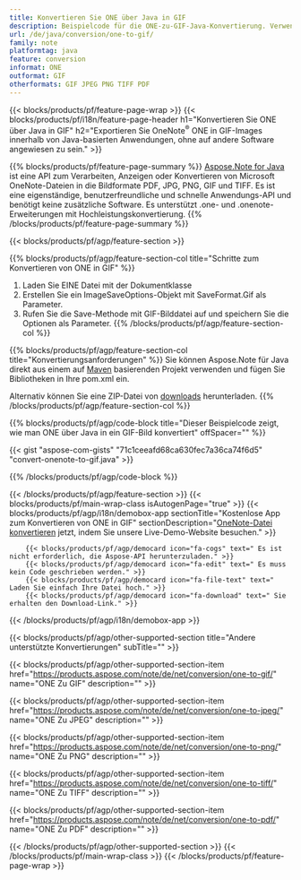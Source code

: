 ```yaml
---
title: Konvertieren Sie ONE über Java in GIF
description: Beispielcode für die ONE-zu-GIF-Java-Konvertierung. Verwenden Sie den API-Beispielcode für die Batch-Konvertierung von ONE-Dateien in GIF in jeder Java-basierten Anwendung. 
url: /de/java/conversion/one-to-gif/
family: note
platformtag: java
feature: conversion
informat: ONE
outformat: GIF
otherformats: GIF JPEG PNG TIFF PDF
---
```

{{< blocks/products/pf/feature-page-wrap >}}
{{< blocks/products/pf/i18n/feature-page-header h1="Konvertieren Sie ONE über Java in GIF" h2="Exportieren Sie OneNote<sup>&reg;</sup> ONE in GIF-Images innerhalb von Java-basierten Anwendungen, ohne auf andere Software angewiesen zu sein." >}}

{{% blocks/products/pf/feature-page-summary %}}
[Aspose.Note for Java](https://products.aspose.com/note/java/) ist eine API zum Verarbeiten, Anzeigen oder Konvertieren von Microsoft OneNote-Dateien in die Bildformate PDF, JPG, PNG, GIF und TIFF. Es ist eine eigenständige, benutzerfreundliche und schnelle Anwendungs-API und benötigt keine zusätzliche Software. Es unterstützt .one- und .onenote-Erweiterungen mit Hochleistungskonvertierung.
{{% /blocks/products/pf/feature-page-summary  %}}

{{< blocks/products/pf/agp/feature-section >}}

{{% blocks/products/pf/agp/feature-section-col title="Schritte zum Konvertieren von ONE in GIF" %}}
1. Laden Sie EINE Datei mit der Dokumentklasse
2. Erstellen Sie ein ImageSaveOptions-Objekt mit SaveFormat.Gif als Parameter.
3. Rufen Sie die Save-Methode mit GIF-Bilddatei auf und speichern Sie die Optionen als Parameter.
{{% /blocks/products/pf/agp/feature-section-col %}}

{{% blocks/products/pf/agp/feature-section-col title="Konvertierungsanforderungen" %}}
Sie können Aspose.Note für Java direkt aus einem auf [Maven](https://repository.aspose.com/webapp/#/artifacts/browse/tree/General/repo/com/aspose/aspose-note) basierenden Projekt verwenden und fügen Sie Bibliotheken in Ihre pom.xml ein.

Alternativ können Sie eine ZIP-Datei von [downloads](https://downloads.aspose.com/note/java) herunterladen.
{{% /blocks/products/pf/agp/feature-section-col %}}

{{% blocks/products/pf/agp/code-block title="Dieser Beispielcode zeigt, wie man ONE über Java in ein GIF-Bild konvertiert" offSpacer="" %}}

{{< gist "aspose-com-gists" "71c1ceeafd68ca630fec7a36ca74f6d5" "convert-onenote-to-gif.java" >}}

{{% /blocks/products/pf/agp/code-block %}}

{{< /blocks/products/pf/agp/feature-section >}}
{{< blocks/products/pf/main-wrap-class isAutogenPage="true" >}}
{{< blocks/products/pf/agp/i18n/demobox-app sectionTitle="Kostenlose App zum Konvertieren von ONE in GIF" sectionDescription="[OneNote-Datei konvertieren](https://products.aspose.app/note/conversion/onenote-to-gif) jetzt, indem Sie unsere Live-Demo-Website besuchen." >}}

        {{< blocks/products/pf/agp/democard icon="fa-cogs" text=" Es ist nicht erforderlich, die Aspose-API herunterzuladen." >}}
        {{< blocks/products/pf/agp/democard icon="fa-edit" text=" Es muss kein Code geschrieben werden." >}}
        {{< blocks/products/pf/agp/democard icon="fa-file-text" text=" Laden Sie einfach Ihre Datei hoch." >}}
        {{< blocks/products/pf/agp/democard icon="fa-download" text=" Sie erhalten den Download-Link." >}}
		
{{< /blocks/products/pf/agp/i18n/demobox-app >}}

{{< blocks/products/pf/agp/other-supported-section title="Andere unterstützte Konvertierungen" subTitle="" >}}

{{< blocks/products/pf/agp/other-supported-section-item href="https://products.aspose.com/note/de/net/conversion/one-to-gif/" name="ONE Zu GIF" description="" >}}

{{< blocks/products/pf/agp/other-supported-section-item href="https://products.aspose.com/note/de/net/conversion/one-to-jpeg/" name="ONE Zu JPEG" description="" >}}

{{< blocks/products/pf/agp/other-supported-section-item href="https://products.aspose.com/note/de/net/conversion/one-to-png/" name="ONE Zu PNG" description="" >}}

{{< blocks/products/pf/agp/other-supported-section-item href="https://products.aspose.com/note/de/net/conversion/one-to-tiff/" name="ONE Zu TIFF" description="" >}}

{{< blocks/products/pf/agp/other-supported-section-item href="https://products.aspose.com/note/de/net/conversion/one-to-pdf/" name="ONE Zu PDF" description="" >}}



{{< /blocks/products/pf/agp/other-supported-section >}}
{{< /blocks/products/pf/main-wrap-class >}}
{{< /blocks/products/pf/feature-page-wrap >}}